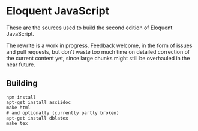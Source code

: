 # Eloquent JavaScript

These are the sources used to build the second edition of Eloquent
JavaScript.

The rewrite is a work in progress. Feedback welcome, in the form of
issues and pull requests, but don't waste too much time on detailed
correction of the current content yet, since large chunks might still
be overhauled in the near future.

## Building

    npm install
    apt-get install asciidoc
    make html
    # and optionally (currently partly broken)
    apt-get install dblatex
    make tex
